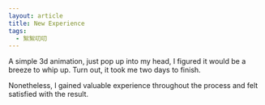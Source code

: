 ```yaml
---
layout: article
title: New Experience
tags:
  - 絮絮叨叨
---
```

A simple 3d animation, just pop up into my head, I figured it would be a breeze to whip up. Turn out, it took me two days to finish.

Nonetheless, I gained valuable experience throughout the process and felt satisfied with the result.